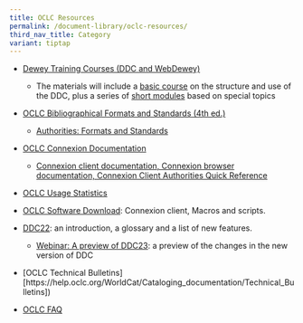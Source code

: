 ```yaml
---
title: OCLC Resources
permalink: /document-library/oclc-resources/
third_nav_title: Category
variant: tiptap
---
```

<ul data-tight="true" class="tight">
<li>
<p><a href="https://help.oclc.org/Metadata_Services/Connexion" rel="noopener noreferrer nofollow" target="_blank">Dewey Training Courses (DDC and WebDewey)</a>
</p>
<ul data-tight="true" class="tight">
<li>
<p>The materials will include a <a href="http://www.oclc.org/dewey/resources/teachingsite/ddc22/default.htm#basic" rel="noopener noreferrer nofollow" target="_blank">basic course</a> on
the structure and use of the DDC, plus a series of <a href="http://www.oclc.org/dewey/resources/teachingsite/ddc22/default.htm#short" rel="noopener noreferrer nofollow" target="_blank">short modules</a> based
on special topics</p>
</li>
</ul>
</li>
<li>
<p><a href="http://www.oclc.org/bibformats/default.htm" rel="noopener noreferrer nofollow" target="_blank">OCLC Bibliographical Formats and Standards (4th ed.)</a>
</p>
<ul data-tight="true" class="tight">
<li>
<p><a href="http://www.oclc.org/support/documentation/worldcat/authorities/authformat/default.htm" rel="noopener noreferrer nofollow" target="_blank">Authorities: Formats and Standards</a>
</p>
</li>
</ul>
</li>
<li>
<p><a href="http://www.oclc.org/support/documentation/connexion/default.htm" rel="noopener noreferrer nofollow" target="_blank">OCLC Connexion Documentation</a>
</p>
<ul data-tight="true" class="tight">
<li>
<p><a href="http://www.oclc.org/support/documentation/connexion/client/authorities/authquickref/clientauthoritiesquickreference.pdf" rel="noopener noreferrer nofollow" target="_blank">Connexion client documentation, Connexion browser documentation, Connexion Client Authorities Quick Reference</a>
</p>
</li>
</ul>
</li>
<li>
<p><a href="http://www.stats.oclc.org/cusp/nav" rel="noopener noreferrer nofollow" target="_blank">OCLC Usage Statistics</a>
</p>
</li>
<li>
<p><a href="https://help.oclc.org/Librarian_Toolbox/Software_downloads/Cataloging_software_downloads" rel="noopener noreferrer nofollow" target="_blank">OCLC Software Download</a>:
Connexion client, Macros and scripts.</p>
</li>
<li>
<p><a href="http://www.oclc.org/dewey/versions/ddc22print/" rel="noopener noreferrer nofollow" target="_blank">DDC22</a>:
an introduction, a glossary and a list of new features.</p>
<ul data-tight="true" class="tight">
<li>
<p><a href="http://ddc.typepad.com/025431/2011/03/ddc-23-webinar.html" rel="noopener noreferrer nofollow" target="_blank">Webinar: A preview of DDC23</a>:
a preview of the changes in the new version of DDC</p>
</li>
</ul>
</li>
<li>
<p>[OCLC Technical Bulletins] [https://help.oclc.org/WorldCat/Cataloging_documentation/Technical_Bulletins])</p>
</li>
<li>
<p><a href="https://help.oclc.org/" rel="noopener noreferrer nofollow" target="_blank">OCLC FAQ</a>
</p>
</li>
</ul>
<p></p>